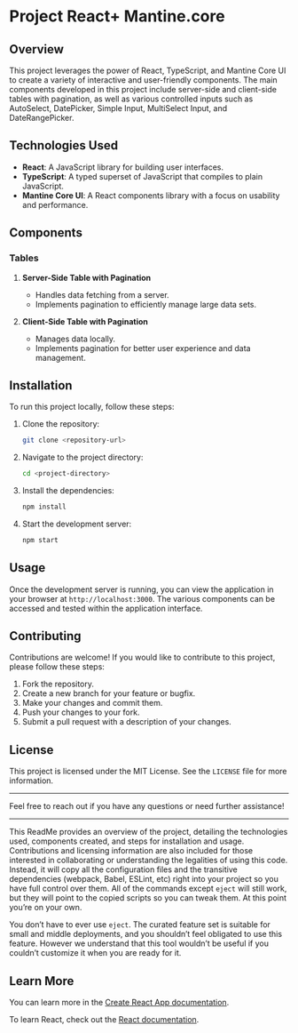 # Project React+ Mantine.core  

## Overview

This project leverages the power of React, TypeScript, and Mantine Core UI to create a variety of interactive and user-friendly components. The main components developed in this project include server-side and client-side tables with pagination, as well as various controlled inputs such as AutoSelect, DatePicker, Simple Input, MultiSelect Input, and DateRangePicker.

## Technologies Used

- **React**: A JavaScript library for building user interfaces.
- **TypeScript**: A typed superset of JavaScript that compiles to plain JavaScript.
- **Mantine Core UI**: A React components library with a focus on usability and performance.

## Components

### Tables

1. **Server-Side Table with Pagination**
   - Handles data fetching from a server.
   - Implements pagination to efficiently manage large data sets.
   
2. **Client-Side Table with Pagination**
   - Manages data locally.
   - Implements pagination for better user experience and data management.



## Installation

To run this project locally, follow these steps:

1. Clone the repository:
   ```bash
   git clone <repository-url>
   ```
   
2. Navigate to the project directory:
   ```bash
   cd <project-directory>
   ```
   
3. Install the dependencies:
   ```bash
   npm install
   ```
   
4. Start the development server:
   ```bash
   npm start
   ```

## Usage

Once the development server is running, you can view the application in your browser at `http://localhost:3000`. The various components can be accessed and tested within the application interface.

## Contributing

Contributions are welcome! If you would like to contribute to this project, please follow these steps:

1. Fork the repository.
2. Create a new branch for your feature or bugfix.
3. Make your changes and commit them.
4. Push your changes to your fork.
5. Submit a pull request with a description of your changes.

## License

This project is licensed under the MIT License. See the `LICENSE` file for more information.

---

Feel free to reach out if you have any questions or need further assistance!

---

This ReadMe provides an overview of the project, detailing the technologies used, components created, and steps for installation and usage. Contributions and licensing information are also included for those interested in collaborating or understanding the legalities of using this code.
Instead, it will copy all the configuration files and the transitive dependencies (webpack, Babel, ESLint, etc) right into your project so you have full control over them. All of the commands except `eject` will still work, but they will point to the copied scripts so you can tweak them. At this point you’re on your own.

You don’t have to ever use `eject`. The curated feature set is suitable for small and middle deployments, and you shouldn’t feel obligated to use this feature. However we understand that this tool wouldn’t be useful if you couldn’t customize it when you are ready for it.

## Learn More

You can learn more in the [Create React App documentation](https://facebook.github.io/create-react-app/docs/getting-started).

To learn React, check out the [React documentation](https://reactjs.org/).
